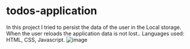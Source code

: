 # todos-application
In this project I tried to persist the data of the user in the Local storage. When the user reloads the application data is not lost.. Languages used: HTML, CSS, Javascript.
![image](https://github.com/upadhyaydheeraj49/todos-application/assets/148193707/b755985b-7040-4bc2-8d50-a388a3362efe)
